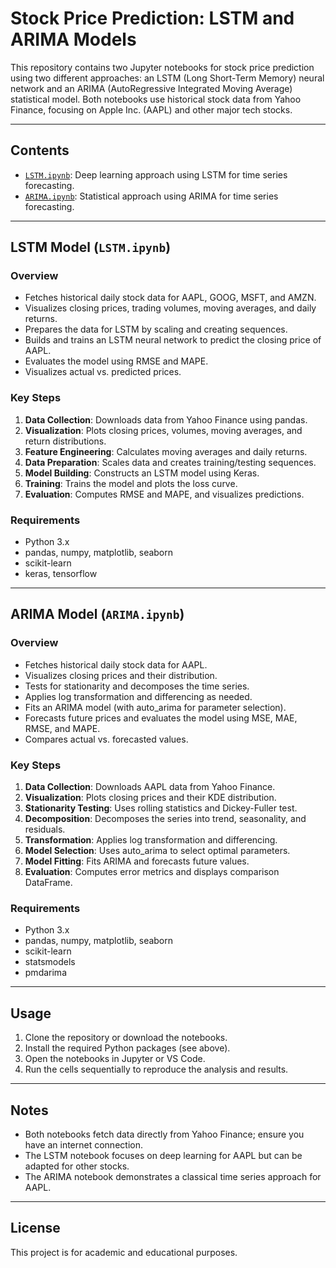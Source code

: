 # Stock Price Prediction: LSTM and ARIMA Models

This repository contains two Jupyter notebooks for stock price prediction using two different approaches: an LSTM (Long Short-Term Memory) neural network and an ARIMA (AutoRegressive Integrated Moving Average) statistical model. Both notebooks use historical stock data from Yahoo Finance, focusing on Apple Inc. (AAPL) and other major tech stocks.

---

## Contents

- [`LSTM.ipynb`](LSTM.ipynb): Deep learning approach using LSTM for time series forecasting.
- [`ARIMA.ipynb`](ARIMA.ipynb): Statistical approach using ARIMA for time series forecasting.

---

## LSTM Model (`LSTM.ipynb`)

### Overview

- Fetches historical daily stock data for AAPL, GOOG, MSFT, and AMZN.
- Visualizes closing prices, trading volumes, moving averages, and daily returns.
- Prepares the data for LSTM by scaling and creating sequences.
- Builds and trains an LSTM neural network to predict the closing price of AAPL.
- Evaluates the model using RMSE and MAPE.
- Visualizes actual vs. predicted prices.

### Key Steps

1. **Data Collection**: Downloads data from Yahoo Finance using pandas.
2. **Visualization**: Plots closing prices, volumes, moving averages, and return distributions.
3. **Feature Engineering**: Calculates moving averages and daily returns.
4. **Data Preparation**: Scales data and creates training/testing sequences.
5. **Model Building**: Constructs an LSTM model using Keras.
6. **Training**: Trains the model and plots the loss curve.
7. **Evaluation**: Computes RMSE and MAPE, and visualizes predictions.

### Requirements

- Python 3.x
- pandas, numpy, matplotlib, seaborn
- scikit-learn
- keras, tensorflow

---

## ARIMA Model (`ARIMA.ipynb`)

### Overview

- Fetches historical daily stock data for AAPL.
- Visualizes closing prices and their distribution.
- Tests for stationarity and decomposes the time series.
- Applies log transformation and differencing as needed.
- Fits an ARIMA model (with auto_arima for parameter selection).
- Forecasts future prices and evaluates the model using MSE, MAE, RMSE, and MAPE.
- Compares actual vs. forecasted values.

### Key Steps

1. **Data Collection**: Downloads AAPL data from Yahoo Finance.
2. **Visualization**: Plots closing prices and their KDE distribution.
3. **Stationarity Testing**: Uses rolling statistics and Dickey-Fuller test.
4. **Decomposition**: Decomposes the series into trend, seasonality, and residuals.
5. **Transformation**: Applies log transformation and differencing.
6. **Model Selection**: Uses auto_arima to select optimal parameters.
7. **Model Fitting**: Fits ARIMA and forecasts future values.
8. **Evaluation**: Computes error metrics and displays comparison DataFrame.

### Requirements

- Python 3.x
- pandas, numpy, matplotlib, seaborn
- scikit-learn
- statsmodels
- pmdarima

---

## Usage

1. Clone the repository or download the notebooks.
2. Install the required Python packages (see above).
3. Open the notebooks in Jupyter or VS Code.
4. Run the cells sequentially to reproduce the analysis and results.

---

## Notes

- Both notebooks fetch data directly from Yahoo Finance; ensure you have an internet connection.
- The LSTM notebook focuses on deep learning for AAPL but can be adapted for other stocks.
- The ARIMA notebook demonstrates a classical time series approach for AAPL.

---

## License

This project is for academic and educational purposes.
